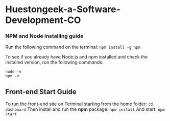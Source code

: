 # Huestongeek-a-Software-Development-CO

### NPM and Node installing guide
Run the following command on the terminal:
`npm install -g npm`

To see if you already have Node.js and npm installed and check the installed version, run the following commands:
```Shell
node -v
npm -v
```

## Front-end Start Guide
To run the front-end site on Terminal starting from the home folder:
`cd dashboard`
Then install and run the **npm** package:
`npm install`
And start:
`npm start`
